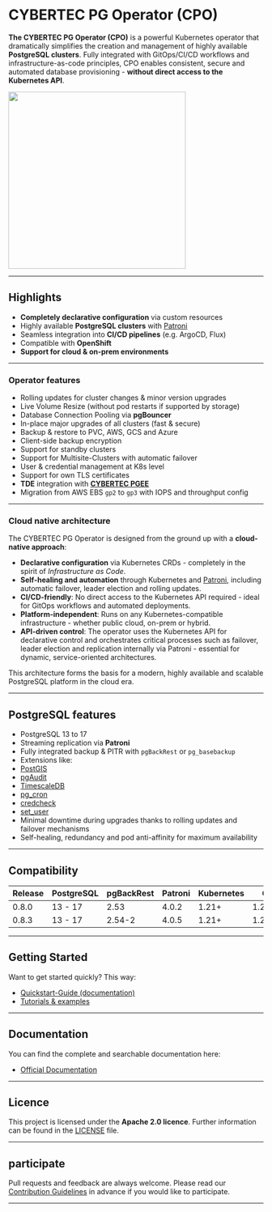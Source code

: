 
# CYBERTEC PG Operator (CPO)

**The CYBERTEC PG Operator (CPO)** is a powerful Kubernetes operator that dramatically simplifies the creation and management of highly available **PostgreSQL clusters**. 
Fully integrated with GitOps/CI/CD workflows and infrastructure-as-code principles, CPO enables consistent, secure and automated database provisioning - **without direct access to the Kubernetes API**.

<img src="docs/diagrams/cpo_logo.svg" width="350">

---

## Highlights

- **Completely declarative configuration** via custom resources
- Highly available **PostgreSQL clusters** with [Patroni](https://github.com/zalando/patroni)
- Seamless integration into **CI/CD pipelines** (e.g. ArgoCD, Flux)
- Compatible with **OpenShift**
- **Support for cloud & on-prem environments**

---

### Operator features

- Rolling updates for cluster changes & minor version upgrades
- Live Volume Resize (without pod restarts if supported by storage)
- Database Connection Pooling via **pgBouncer**
- In-place major upgrades of all clusters (fast & secure)
- Backup & restore to PVC, AWS, GCS and Azure
- Client-side backup encryption
- Support for standby clusters
- Support for Multisite-Clusters with automatic failover
- User & credential management at K8s level
- Support for own TLS certificates
- **TDE** integration with **[CYBERTEC PGEE](https://www.cybertec-postgresql.com/en/products/cybertec-postgresql-enterprise-edition/)**
- Migration from AWS EBS `gp2` to `gp3` with IOPS and throughput config

---

### Cloud native architecture

The CYBERTEC PG Operator is designed from the ground up with a **cloud-native approach**:

- **Declarative configuration** via Kubernetes CRDs - completely in the spirit of *Infrastructure as Code*.
- **Self-healing and automation** through Kubernetes and [Patroni](https://github.com/zalando/patroni), including automatic failover, leader election and rolling updates.
- **CI/CD-friendly**: No direct access to the Kubernetes API required - ideal for GitOps workflows and automated deployments.
- **Platform-independent**: Runs on any Kubernetes-compatible infrastructure - whether public cloud, on-prem or hybrid.
- **API-driven control**: The operator uses the Kubernetes API for declarative control and orchestrates critical processes such as failover, leader election and replication internally via Patroni - essential for dynamic, service-oriented architectures.

This architecture forms the basis for a modern, highly available and scalable PostgreSQL platform in the cloud era.

---

## PostgreSQL features

- PostgreSQL 13 to 17
- Streaming replication via **Patroni**
- Fully integrated backup & PITR with `pgBackRest` or `pg_basebackup`
- Extensions like:
- [PostGIS](https://postgis.net/)
- [pgAudit](https://github.com/pgaudit/pgaudit)
- [TimescaleDB](https://github.com/timescale/timescaledb)
- [pg_cron](https://github.com/citusdata/pg_cron)
- [credcheck](https://github.com/MigOpsRepos/credcheck)
- [set_user](https://github.com/pgaudit/set_user)
- Minimal downtime during upgrades thanks to rolling updates and failover mechanisms
- Self-healing, redundancy and pod anti-affinity for maximum availability

---

## Compatibility

| Release | PostgreSQL | pgBackRest | Patroni | Kubernetes | Go      |
|---------|------------|------------|---------|------------|---------|
| 0.8.0   | 13 - 17    | 2.53       | 4.0.2   | 1.21+      | 1.21.7  |
| 0.8.3   | 13 - 17    | 2.54-2     | 4.0.5   | 1.21+      | 1.22.12 |

--- 

## Getting Started

Want to get started quickly? This way:

- [Quickstart-Guide (documentation)](https://cybertec-postgresql.github.io/CYBERTEC-pg-operator/quickstart/)
- [Tutorials & examples](https://github.com/cybertec-postgresql/CYBERTEC-operator-tutorials)

---

## Documentation

You can find the complete and searchable documentation here:

- [Official Documentation](https://cybertec-postgresql.github.io/CYBERTEC-pg-operator/)

---

## Licence

This project is licensed under the **Apache 2.0 licence**. Further information can be found in the [LICENSE](./LICENSE) file.

---

## participate

Pull requests and feedback are always welcome. Please read our [Contribution Guidelines](CONTRIBUTING.md) in advance if you would like to participate.

---